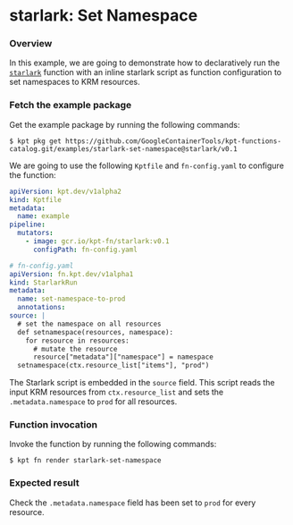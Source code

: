 # starlark: Set Namespace

### Overview

In this example, we are going to demonstrate how to declaratively run the
[`starlark`] function with an inline starlark script as function configuration
to set namespaces to KRM resources.

### Fetch the example package

Get the example package by running the following commands:

```shell
$ kpt pkg get https://github.com/GoogleContainerTools/kpt-functions-catalog.git/examples/starlark-set-namespace@starlark/v0.1
```

We are going to use the following `Kptfile` and `fn-config.yaml` to configure
the function:

```yaml
apiVersion: kpt.dev/v1alpha2
kind: Kptfile
metadata:
  name: example
pipeline:
  mutators:
    - image: gcr.io/kpt-fn/starlark:v0.1
      configPath: fn-config.yaml
```

```yaml
# fn-config.yaml
apiVersion: fn.kpt.dev/v1alpha1
kind: StarlarkRun
metadata:
  name: set-namespace-to-prod
  annotations:
source: |
  # set the namespace on all resources
  def setnamespace(resources, namespace):
    for resource in resources:
      # mutate the resource
      resource["metadata"]["namespace"] = namespace
  setnamespace(ctx.resource_list["items"], "prod")
```

The Starlark script is embedded in the `source` field. This script reads the
input KRM resources from `ctx.resource_list` and sets the `.metadata.namespace`
to `prod` for all resources.

### Function invocation

Invoke the function by running the following commands:

```shell
$ kpt fn render starlark-set-namespace
```

### Expected result

Check the `.metadata.namespace` field has been set to `prod` for every resource.

[`starlark`]: https://catalog.kpt.dev/starlark/v0.1/
